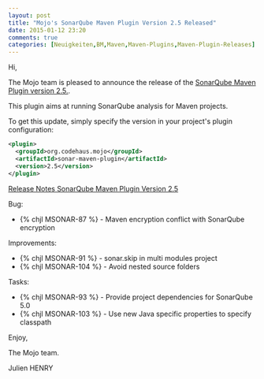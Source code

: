 ```yaml
---
layout: post
title: "Mojo's SonarQube Maven Plugin Version 2.5 Released"
date: 2015-01-12 23:20
comments: true
categories: [Neuigkeiten,BM,Maven,Maven-Plugins,Maven-Plugin-Releases]
---
```

Hi,

The Mojo team is pleased to announce the release of the 
[SonarQube Maven Plugin version 2.5.](http://mojo.codehaus.org/sonar-maven-plugin/index.html).

This plugin aims at running SonarQube analysis for Maven projects.

To get this update, simply specify the version in your project's plugin configuration:

``` xml
<plugin>
  <groupId>org.codehaus.mojo</groupId>
  <artifactId>sonar-maven-plugin</artifactId>
  <version>2.5</version>
</plugin>
```

<!-- more -->

[Release Notes SonarQube Maven Plugin Version 2.5](http://jira.codehaus.org/secure/ReleaseNote.jspa?projectId=12430&version=20451)


Bug:

 * {% chjl MSONAR-87 %} - Maven encryption conflict with SonarQube encryption

Improvements:

 * {% chjl MSONAR-91 %} - sonar.skip in multi modules project
 * {% chjl MSONAR-104 %} - Avoid nested source folders

Tasks:

 * {% chjl MSONAR-93 %} - Provide project dependencies for SonarQube 5.0
 * {% chjl MSONAR-103 %} - Use new Java specific properties to specify classpath

Enjoy,

The Mojo team.

Julien HENRY 

